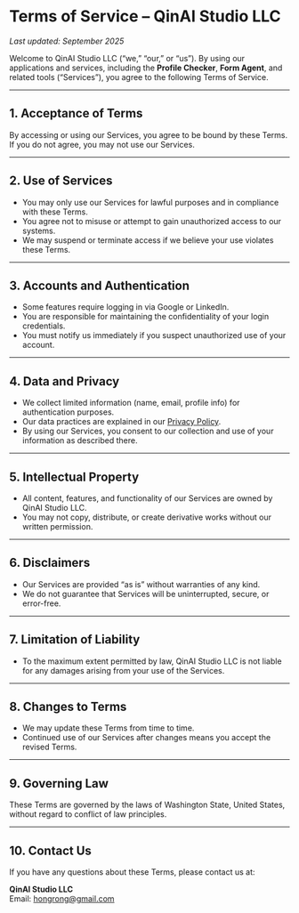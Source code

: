 # Terms of Service – QinAI Studio LLC

_Last updated: September 2025_

Welcome to QinAI Studio LLC (“we,” “our,” or “us”). By using our applications and services, including the **Profile Checker**, **Form Agent**, and related tools (“Services”), you agree to the following Terms of Service.

---

## 1. Acceptance of Terms
By accessing or using our Services, you agree to be bound by these Terms. If you do not agree, you may not use our Services.

---

## 2. Use of Services
- You may only use our Services for lawful purposes and in compliance with these Terms.  
- You agree not to misuse or attempt to gain unauthorized access to our systems.  
- We may suspend or terminate access if we believe your use violates these Terms.  

---

## 3. Accounts and Authentication
- Some features require logging in via Google or LinkedIn.  
- You are responsible for maintaining the confidentiality of your login credentials.  
- You must notify us immediately if you suspect unauthorized use of your account.  

---

## 4. Data and Privacy
- We collect limited information (name, email, profile info) for authentication purposes.  
- Our data practices are explained in our [Privacy Policy](./index.md).  
- By using our Services, you consent to our collection and use of your information as described there.  

---

## 5. Intellectual Property
- All content, features, and functionality of our Services are owned by QinAI Studio LLC.  
- You may not copy, distribute, or create derivative works without our written permission.  

---

## 6. Disclaimers
- Our Services are provided “as is” without warranties of any kind.  
- We do not guarantee that Services will be uninterrupted, secure, or error-free.  

---

## 7. Limitation of Liability
- To the maximum extent permitted by law, QinAI Studio LLC is not liable for any damages arising from your use of the Services.  

---

## 8. Changes to Terms
- We may update these Terms from time to time.  
- Continued use of our Services after changes means you accept the revised Terms.  

---

## 9. Governing Law
These Terms are governed by the laws of Washington State, United States, without regard to conflict of law principles.

---

## 10. Contact Us
If you have any questions about these Terms, please contact us at:

**QinAI Studio LLC**  
Email: hongrong@gmail.com
